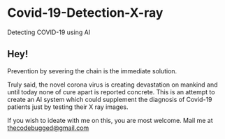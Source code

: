 # Covid-19-Detection-X-ray
Detecting COVID-19 using AI

## Hey!
Prevention by severing the chain is the immediate solution.

Truly said, the novel corona virus is creating devastation on mankind and until today none of cure apart is reported concrete.
This is an attempt to create an AI system which could supplement the diagnosis of Covid-19 patients just by testing their X ray images.

If you wish to ideate with me on this, you are most welcome.
Mail me at    thecodebugged@gmail.com
